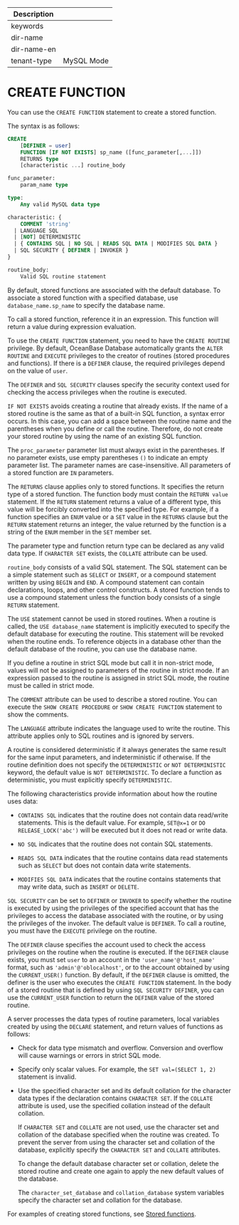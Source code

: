 | Description   |                 |
|---------------|-----------------|
| keywords      |                 |
| dir-name      |                 |
| dir-name-en   |                 |
| tenant-type   | MySQL Mode      |

# CREATE FUNCTION

You can use the `CREATE FUNCTION` statement to create a stored function.

The syntax is as follows:

```sql
CREATE
    [DEFINER = user]
    FUNCTION [IF NOT EXISTS] sp_name ([func_parameter[,...]])
    RETURNS type
    [characteristic ...] routine_body

func_parameter:
    param_name type

type:
    Any valid MySQL data type

characteristic: {
    COMMENT 'string'
  | LANGUAGE SQL
  | [NOT] DETERMINISTIC
  | { CONTAINS SQL | NO SQL | READS SQL DATA | MODIFIES SQL DATA }
  | SQL SECURITY { DEFINER | INVOKER }
}

routine_body:
    Valid SQL routine statement
```

By default, stored functions are associated with the default database. To associate a stored function with a specified database, use `database_name.sp_name` to specify the database name.

To call a stored function, reference it in an expression. This function will return a value during expression evaluation.

To use the `CREATE FUNCTION` statement, you need to have the `CREATE ROUTINE` privilege. By default, OceanBase Database automatically grants the `ALTER ROUTINE` and `EXECUTE` privileges to the creator of routines (stored procedures and functions). If there is a `DEFINER` clause, the required privileges depend on the value of `user`.

The `DEFINER` and `SQL SECURITY` clauses specify the security context used for checking the access privileges when the routine is executed.

`IF NOT EXISTS` avoids creating a routine that already exists. If the name of a stored routine is the same as that of a built-in SQL function, a syntax error occurs. In this case, you can add a space between the routine name and the parentheses when you define or call the routine. Therefore, do not create your stored routine by using the name of an existing SQL function.

The `proc_parameter` parameter list must always exist in the parentheses. If no parameter exists, use empty parentheses `()` to indicate an empty parameter list. The parameter names are case-insensitive. All parameters of a stored function are `IN` parameters.

The `RETURNS` clause applies only to stored functions. It specifies the return type of a stored function. The function body must contain the `RETURN value` statement. If the `RETURN` statement returns a value of a different type, this value will be forcibly converted into the specified type. For example, if a function specifies an `ENUM` value or a `SET` value in the `RETURNS` clause but the `RETURN` statement returns an integer, the value returned by the function is a string of the `ENUM` member in the `SET` member set.

The parameter type and function return type can be declared as any valid data type. If `CHARACTER SET` exists, the `COLLATE` attribute can be used.

`routine_body` consists of a valid SQL statement. The SQL statement can be a simple statement such as `SELECT` or `INSERT`, or a compound statement written by using `BEGIN` and `END`. A compound statement can contain declarations, loops, and other control constructs. A stored function tends to use a compound statement unless the function body consists of a single `RETURN` statement.

The `USE` statement cannot be used in stored routines. When a routine is called, the `USE database_name` statement is implicitly executed to specify the default database for executing the routine. This statement will be revoked when the routine ends. To reference objects in a database other than the default database of the routine, you can use the database name.

If you define a routine in strict SQL mode but call it in non-strict mode, values will not be assigned to parameters of the routine in strict mode. If an expression passed to the routine is assigned in strict SQL mode, the routine must be called in strict mode.

The `COMMENT` attribute can be used to describe a stored routine. You can execute the `SHOW CREATE PROCEDURE` or `SHOW CREATE FUNCTION` statement to show the comments.

The `LANGUAGE` attribute indicates the language used to write the routine. This attribute applies only to SQL routines and is ignored by servers.

A routine is considered deterministic if it always generates the same result for the same input parameters, and indeterministic if otherwise. If the routine definition does not specify the `DETERMINISTIC` or `NOT DETERMINISTIC` keyword, the default value is `NOT DETERMINISTIC`. To declare a function as deterministic, you must explicitly specify `DETERMINISTIC`.

The following characteristics provide information about how the routine uses data:

* `CONTAINS SQL` indicates that the routine does not contain data read/write statements. This is the default value. For example, `SET@x=1` or `DO RELEASE_LOCK('abc')` will be executed but it does not read or write data.

* `NO SQL` indicates that the routine does not contain SQL statements.

* `READS SQL DATA` indicates that the routine contains data read statements such as `SELECT` but does not contain data write statements.

* `MODIFIES SQL DATA` indicates that the routine contains statements that may write data, such as `INSERT` or `DELETE`.


`SQL SECURITY` can be set to `DEFINER` or `INVOKER` to specify whether the routine is executed by using the privileges of the specified account that has the privileges to access the database associated with the routine, or by using the privileges of the invoker. The default value is `DEFINER`. To call a routine, you must have the `EXECUTE` privilege on the routine.

The `DEFINER` clause specifies the account used to check the access privileges on the routine when the routine is executed. If the `DEFINER` clause exists, you must set `user` to an account in the `'user_name'@'host_name'` format, such as `'admin'@'oblocalhost'`, or to the account obtained by using the `CURRENT_USER()` function. By default, if the `DEFINER` clause is omitted, the definer is the user who executes the `CREATE FUNCTION` statement. In the body of a stored routine that is defined by using `SQL SECURITY DEFINER`, you can use the `CURRENT_USER` function to return the `DEFINER` value of the stored routine.

A server processes the data types of routine parameters, local variables created by using the `DECLARE` statement, and return values of functions as follows:

* Check for data type mismatch and overflow. Conversion and overflow will cause warnings or errors in strict SQL mode.

* Specify only scalar values. For example, the `SET val=(SELECT 1, 2)` statement is invalid.

* Use the specified character set and its default collation for the character data types if the declaration contains `CHARACTER SET`. If the `COLLATE` attribute is used, use the specified collation instead of the default collation.

   If `CHARACTER SET` and `COLLATE` are not used, use the character set and collation of the database specified when the routine was created. To prevent the server from using the character set and collation of the database, explicitly specify the `CHARACTER SET` and `COLLATE` attributes.

   To change the default database character set or collation, delete the stored routine and create one again to apply the new default values of the database.

   The `character_set_database` and `collation_database` system variables specify the character set and collation for the database.

For examples of creating stored functions, see [Stored functions](../200.storage-object-mysql/400.pl-storage-function-mysql.md).
